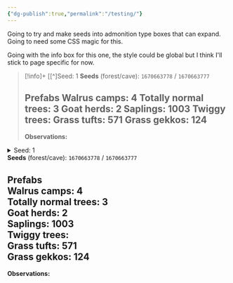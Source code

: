 ```yaml
---
{"dg-publish":true,"permalink":"/testing/"}
---
```


Going to try and make seeds into admonition type boxes that can expand. Going to need some CSS magic for this.

Going with the info box for this one, the style could be global but I think I'll stick to page specific for now.

>[!info]+ [[^]Seed: 1
>**Seeds** (forest/cave): `1670663778` / `1670663777`
>
>**Prefabs**
> Walrus camps: 4
> Totally normal trees: 3
> Goat herds: 2
> Saplings: 1003
> Twiggy trees:
> Grass tufts: 571
> Grass gekkos: 124
> ---
> **Observations:**

<div class="callout-info admonition admonition-example admonition-plugin">
<details><summary class="admonition-title">Seed: 1<br></div></summary>
<strong>Seeds</strong> (forest/cave): <code>1670663778</code> / <code>1670663777</code></p>
<h2 id="strong-prefabs-strong-br-walrus-camps-4-br-totally-normal-trees-3-br-goat-herds-2-br-saplings-1003-br-twiggy-trees-br-grass-tufts-571-br-grass-gekkos-124"><strong>Prefabs</strong><br>
Walrus camps: 4<br>
Totally normal trees: 3<br>
Goat herds: 2<br>
Saplings: 1003<br>
Twiggy trees:<br>
Grass tufts: 571<br>
Grass gekkos: 124</h2>
<p><strong>Observations:</strong></p>
</details>
</div>